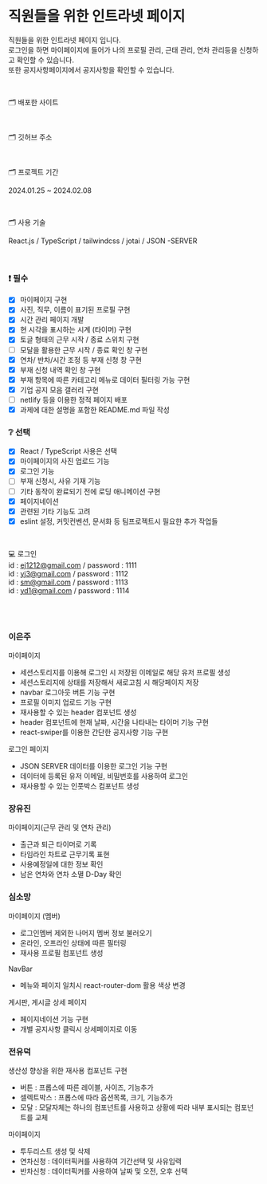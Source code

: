 # 직원들을 위한 인트라넷 페이지

직원들을 위한 인트라넷 페이지 입니다.
<br>
로그인을 하면 마이페이지에 들어가 나의 프로필 관리, 근태 관리, 연차 관리등을 신청하고 확인할 수 있습니다.
<br>
또한 공지사항페이지에서 공지사항을 확인할 수 있습니다.

<br>

🗂️ 배포한 사이트

<br>

🗂️ 깃허브 주소

<br>

🗂️ 프로젝트 기간

2024.01.25 ~ 2024.02.08

<br>

🗂️ 사용 기술

React.js / TypeScript / tailwindcss / jotai / JSON -SERVER

<br>

### ❗ 필수

- [x] 마이페이지 구현
- [x] 사진, 직무, 이름이 표기된 프로필 구현
- [x] 시간 관리 페이지 개발
- [x] 현 시각을 표시하는 시계 (타이머) 구현
- [x] 토글 형태의 근무 시작 / 종료 스위치 구현
- [ ] 모달을 활용한 근무 시작 / 종료 확인 창 구현
- [x] 연차/ 반차/시간 조정 등 부재 신청 창 구현
- [x] 부재 신청 내역 확인 창 구현
- [x] 부재 항목에 따른 카테고리 메뉴로 데이터 필터링 가능 구현
- [x] 기업 공지 모음 갤러리 구현
- [ ] netlify 등을 이용한 정적 페이지 배포
- [x] 과제에 대한 설명을 포함한 README.md 파일 작성

### ❔ 선택

- [x] React / TypeScript 사용은 선택
- [x] 마이페이지의 사진 업로드 기능
- [x] 로그인 기능
- [ ] 부재 신청시, 사유 기재 기능
- [ ] 기타 동작이 완료되기 전에 로딩 애니메이션 구현
- [x] 페이지네이션
- [x] 관련된 기타 기능도 고려
- [x] eslint 설정, 커밋컨벤션, 문서화 등 팀프로젝트시 필요한 추가 작업들

<br>

💻 로그인
<br>
id : ej1212@gmail.com / password : 1111
<br>
id : yj3@gmail.com / password : 1112
<br>
id : sm@gmail.com / password : 1113
<br>
id : yd1@gmail.com / password : 1114

<br>

<br>

### 이은주

마이페이지

- 세션스토리지를 이용해 로그인 시 저장된 이메일로 해당 유저 프로필 생성
- 세션스토리지에 상태를 저장해서 새로고침 시 해당페이지 저장
- navbar 로그아웃 버튼 기능 구현
- 프로필 이미지 업로드 기능 구현
- 재사용할 수 있는 header 컴포넌트 생성
- header 컴포넌트에 현재 날짜, 시간을 나타내는 타이머 기능 구현
- react-swiper를 이용한 간단한 공지사항 기능 구현

로그인 페이지

- JSON SERVER 데이터를 이용한 로그인 기능 구현
- 데이터에 등록된 유저 이메일, 비밀번호를 사용하여 로그인
- 재사용할 수 있는 인풋박스 컴포넌트 생성

### 장유진

마이페이지(근무 관리 및 연차 관리)

- 출근과 퇴근 타이머로 기록
- 타임라인 차트로 근무기록 표현
- 사용예정일에 대한 정보 확인
- 남은 연차와 연차 소멸 D-Day 확인

### 심소망

마이페이지 (멤버)

- 로그인멤버 제외한 나머지 멤버 정보 불러오기
- 온라인, 오프라인 상태에 따른 필터링
- 재사용 프로필 컴포넌트 생성

NavBar

- 메뉴와 페이지 일치시 react-router-dom 활용 색상 변경

게시판, 게시글 상세 페이지

- 페이지네이션 기능 구현
- 개별 공지사항 클릭시 상세페이지로 이동

### 전유덕

생산성 향상을 위한 재사용 컴포넌트 구현
- 버튼 : 프롭스에 따른 레이블, 사이즈, 기능추가
- 셀렉트박스 : 프롭스에 따라 옵션목록, 크기, 기능추가
- 모달 : 모달자체는 하나의 컴포넌트를 사용하고 상황에 따라 내부 표시되는 컴포넌트를 교체

마이페이지
- 투두리스트 생성 및 삭제
- 연차신청 : 데이터픽커를 사용하여 기간선택 및 사유입력
- 반차신청 : 데이터픽커를 사용하여 날짜 및 오전, 오후 선택
